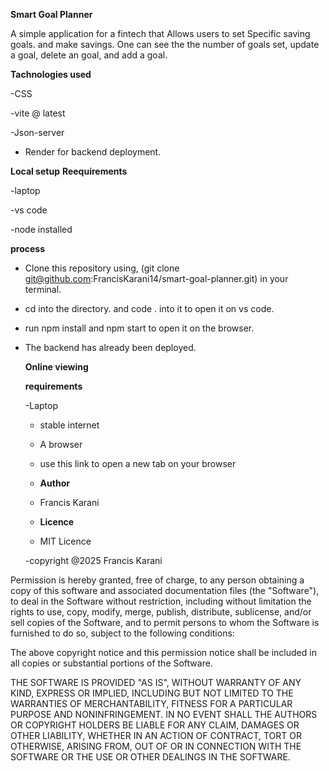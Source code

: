 **Smart Goal Planner**

A simple application for a fintech that Allows users to set Specific saving goals. and make savings. One can see the the number of goals set, update a goal, delete an goal, and add a goal.

**Tachnologies used**


-CSS

-vite @ latest

-Json-server

- Render for backend deployment.

**Local setup**
**Reequirements**

-laptop

-vs code

-node installed

**process**

- Clone this repository using, (git clone git@github.com:FrancisKarani14/smart-goal-planner.git) in your terminal.

- cd into the directory. and code . into it to open it on vs code.

- run npm install  and npm start to open it on the browser.

- The backend has already been deployed.

  **Online viewing**

  **requirements**

  -Laptop

  - stable internet

  - A browser
 
  - use this link to open a new tab on your browser
 
  - **Author**
 
  - Francis Karani
 
  - **Licence**
 
  - MIT Licence
    
 
  -copyright @2025 Francis Karani

Permission is hereby granted, free of charge, to any person obtaining a copy of this software and associated documentation files (the "Software"), to deal in the Software without restriction, including without limitation the rights to use, copy, modify, merge, publish, distribute, sublicense, and/or sell copies of the Software, and to permit persons to whom the Software is furnished to do so, subject to the following conditions:

The above copyright notice and this permission notice shall be included in all copies or substantial portions of the Software.

THE SOFTWARE IS PROVIDED "AS IS", WITHOUT WARRANTY OF ANY KIND, EXPRESS OR IMPLIED, INCLUDING BUT NOT LIMITED TO THE WARRANTIES OF MERCHANTABILITY, FITNESS FOR A PARTICULAR PURPOSE AND NONINFRINGEMENT. IN NO EVENT SHALL THE AUTHORS OR COPYRIGHT HOLDERS BE LIABLE FOR ANY CLAIM, DAMAGES OR OTHER LIABILITY, WHETHER IN AN ACTION OF CONTRACT, TORT OR OTHERWISE, ARISING FROM, OUT OF OR IN CONNECTION WITH THE SOFTWARE OR THE USE OR OTHER DEALINGS IN THE SOFTWARE.

  



  




